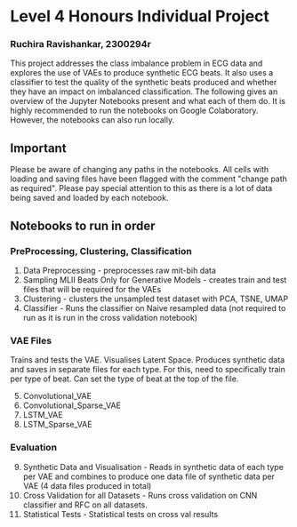 # Level 4 Honours Individual Project
### Ruchira Ravishankar, 2300294r

This project addresses the class imbalance problem in ECG data and explores the use of VAEs to produce synthetic ECG beats. It also uses a classifier to test the quality of the synthetic beats produced and whether they have an impact on imbalanced classification.
The following gives an overview of the Jupyter Notebooks present and what each of them do.
It is highly recommended to run the notebooks on Google Colaboratory. However, the notebooks can also run locally.

## Important
Please be aware of changing any paths in the notebooks. All cells with loading and saving files have been flagged with the comment "change path as required". Please pay special attention to this as there is a lot of data being saved and loaded by each notebook.

## Notebooks to run in order

### PreProcessing, Clustering, Classification
1. Data Preprocessing - preprocesses raw mit-bih data
2. Sampling MLII Beats Only for Generative Models - creates train and test files that will be required for the VAEs
3. Clustering - clusters the unsampled test dataset with PCA, TSNE, UMAP
4. Classifier - Runs the classifier on Naive resampled data (not required to run as it is run in the cross validation notebook)

### VAE Files

Trains and tests the VAE. Visualises Latent Space. Produces synthetic data and saves in separate files for each type. For this, need to specifically train per type of beat. Can set the type of beat at the top of the file.

5. Convolutional_VAE
6. Convolutional_Sparse_VAE
7. LSTM_VAE
8. LSTM_Sparse_VAE

### Evaluation
9. Synthetic Data and Visualisation - Reads in synthetic data of each type per VAE and combines to produce one data file of synthetic data per VAE (4 data files produced in total)
10. Cross Validation for all Datasets - Runs cross validation on CNN classifier and RFC on all datasets.
11. Statistical Tests - Statistical tests on cross val results
